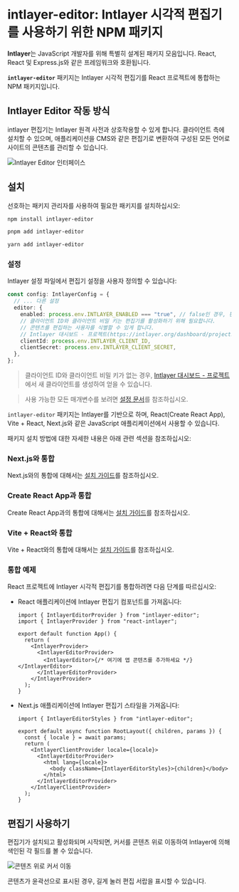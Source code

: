 # intlayer-editor: Intlayer 시각적 편집기를 사용하기 위한 NPM 패키지

**Intlayer**는 JavaScript 개발자를 위해 특별히 설계된 패키지 모음입니다. React, React 및 Express.js와 같은 프레임워크와 호환됩니다.

**`intlayer-editor`** 패키지는 Intlayer 시각적 편집기를 React 프로젝트에 통합하는 NPM 패키지입니다.

## Intlayer Editor 작동 방식

intlayer 편집기는 Intlayer 원격 사전과 상호작용할 수 있게 합니다. 클라이언트 측에 설치할 수 있으며, 애플리케이션을 CMS와 같은 편집기로 변환하여 구성된 모든 언어로 사이트의 콘텐츠를 관리할 수 있습니다.

![Intlayer Editor 인터페이스](https://github.com/aymericzip/intlayer/blob/main/docs/assets/intlayer_editor_ui.png)

## 설치

선호하는 패키지 관리자를 사용하여 필요한 패키지를 설치하십시오:

```bash packageManager="npm"
npm install intlayer-editor
```

```bash packageManager="pnpm"
pnpm add intlayer-editor
```

```bash packageManager="yarn"
yarn add intlayer-editor
```

### 설정

Intlayer 설정 파일에서 편집기 설정을 사용자 정의할 수 있습니다:

```typescript
const config: IntlayerConfig = {
  // ... 다른 설정
  editor: {
    enabled: process.env.INTLAYER_ENABLED === "true", // false인 경우, 편집기는 비활성화되며 접근할 수 없습니다.
    // 클라이언트 ID와 클라이언트 비밀 키는 편집기를 활성화하기 위해 필요합니다.
    // 콘텐츠를 편집하는 사용자를 식별할 수 있게 합니다.
    // Intlayer 대시보드 - 프로젝트(https://intlayer.org/dashboard/projects)에서 새 클라이언트를 생성하여 얻을 수 있습니다.
    clientId: process.env.INTLAYER_CLIENT_ID,
    clientSecret: process.env.INTLAYER_CLIENT_SECRET,
  },
};
```

> 클라이언트 ID와 클라이언트 비밀 키가 없는 경우, [Intlayer 대시보드 - 프로젝트](https://intlayer.org/dashboard/projects)에서 새 클라이언트를 생성하여 얻을 수 있습니다.

> 사용 가능한 모든 매개변수를 보려면 [설정 문서](https://github.com/aymericzip/intlayer/blob/main/docs/docs/ko/configuration.md)를 참조하십시오.

`intlayer-editor` 패키지는 Intlayer를 기반으로 하며, React(Create React App), Vite + React, Next.js와 같은 JavaScript 애플리케이션에서 사용할 수 있습니다.

패키지 설치 방법에 대한 자세한 내용은 아래 관련 섹션을 참조하십시오:

### Next.js와 통합

Next.js와의 통합에 대해서는 [설치 가이드](https://github.com/aymericzip/intlayer/blob/main/docs/docs/ko/intlayer_with_nextjs_15.md)를 참조하십시오.

### Create React App과 통합

Create React App과의 통합에 대해서는 [설치 가이드](https://github.com/aymericzip/intlayer/blob/main/docs/docs/ko/intlayer_with_create_react_app.md)를 참조하십시오.

### Vite + React와 통합

Vite + React와의 통합에 대해서는 [설치 가이드](https://github.com/aymericzip/intlayer/blob/main/docs/docs/ko/intlayer_with_vite+react.md)를 참조하십시오.

### 통합 예제

React 프로젝트에 Intlayer 시각적 편집기를 통합하려면 다음 단계를 따르십시오:

- React 애플리케이션에 Intlayer 편집기 컴포넌트를 가져옵니다:

  ```tsx fileName="src/App.jsx"
  import { IntlayerEditorProvider } from "intlayer-editor";
  import { IntlayerProvider } from "react-intlayer";

  export default function App() {
    return (
      <IntlayerProvider>
        <IntlayerEditorProvider>
          <IntlayerEditor>{/* 여기에 앱 콘텐츠를 추가하세요 */}</IntlayerEditor>
        </IntlayerEditorProvider>
      </IntlayerProvider>
    );
  }
  ```

- Next.js 애플리케이션에 Intlayer 편집기 스타일을 가져옵니다:

  ```tsx fileName="src/app/[locale]/layout.jsx"
  import { IntlayerEditorStyles } from "intlayer-editor";

  export default async function RootLayout({ children, params }) {
    const { locale } = await params;
    return (
      <IntlayerClientProvider locale={locale}>
        <IntlayerEditorProvider>
          <html lang={locale}>
            <body className={IntlayerEditorStyles}>{children}</body>
          </html>
        </IntlayerEditorProvider>
      </IntlayerClientProvider>
    );
  }
  ```

## 편집기 사용하기

편집기가 설치되고 활성화되며 시작되면, 커서를 콘텐츠 위로 이동하여 Intlayer에 의해 색인된 각 필드를 볼 수 있습니다.

![콘텐츠 위로 커서 이동](https://github.com/aymericzip/intlayer/blob/main/docs/assets/intlayer_editor_hover_content.png)

콘텐츠가 윤곽선으로 표시된 경우, 길게 눌러 편집 서랍을 표시할 수 있습니다.
